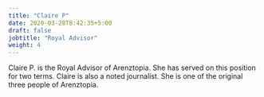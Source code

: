 ```yaml
---
title: "Claire P"
date: 2020-03-28T8:42:35+5:00
draft: false
jobtitle: "Royal Advisor"
weight: 4
---
```



Claire P. is the Royal Advisor of Arenztopia. She has served on this position for two terms. Claire is also a noted journalist. She is one of the original three people of Arenztopia.










